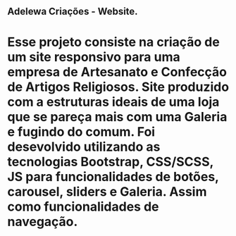 ## Adelewa Criações - Website.
# Esse projeto consiste na criação de um site responsivo para uma empresa de Artesanato e Confecção de Artigos Religiosos. Site produzido com a estruturas ideais de uma loja que se pareça mais com uma Galeria e fugindo do comum. Foi desevolvido utilizando as tecnologias Bootstrap, CSS/SCSS, JS para funcionalidades de botões, carousel, sliders e Galeria. Assim como funcionalidades de navegação.
